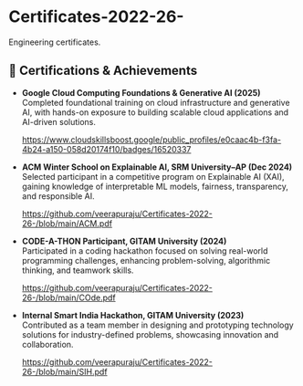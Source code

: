 # Certificates-2022-26-
Engineering certificates.


## 📜 Certifications & Achievements

- **Google Cloud Computing Foundations & Generative AI (2025)**  
  Completed foundational training on cloud infrastructure and generative AI, with hands-on exposure to building scalable cloud applications and AI-driven solutions.

  https://www.cloudskillsboost.google/public_profiles/e0caac4b-f3fa-4b24-a150-058d20174f10/badges/16520337

- **ACM Winter School on Explainable AI, SRM University–AP (Dec 2024)**  
  Selected participant in a competitive program on Explainable AI (XAI), gaining knowledge of interpretable ML models, fairness, transparency, and responsible AI.

  https://github.com/veerapuraju/Certificates-2022-26-/blob/main/ACM.pdf

- **CODE-A-THON Participant, GITAM University (2024)**  
  Participated in a coding hackathon focused on solving real-world programming challenges, enhancing problem-solving, algorithmic thinking, and teamwork skills.


  https://github.com/veerapuraju/Certificates-2022-26-/blob/main/COde.pdf
  

- **Internal Smart India Hackathon, GITAM University (2023)**  
  Contributed as a team member in designing and prototyping technology solutions for industry-defined problems, showcasing innovation and collaboration.


  https://github.com/veerapuraju/Certificates-2022-26-/blob/main/SIH.pdf

